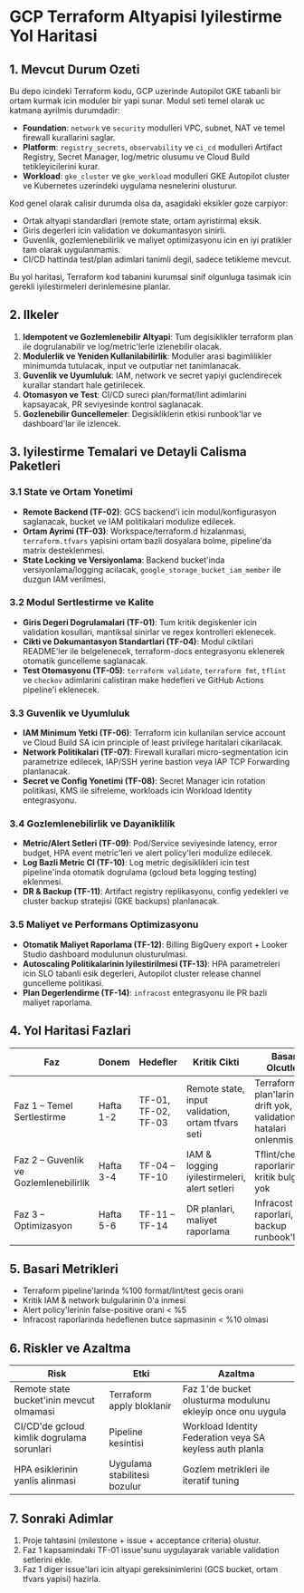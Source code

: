 # GCP Terraform Altyapisi Iyilestirme Yol Haritasi

## 1. Mevcut Durum Ozeti

Bu depo icindeki Terraform kodu, GCP uzerinde Autopilot GKE tabanli bir ortam kurmak icin moduler bir yapi sunar. Modul seti temel olarak uc katmana ayrilmis durumdadir:

- **Foundation**: `network` ve `security` modulleri VPC, subnet, NAT ve temel firewall kurallarini saglar.
- **Platform**: `registry_secrets`, `observability` ve `ci_cd` modulleri Artifact Registry, Secret Manager, log/metric olusumu ve Cloud Build tetikleyicilerini kurar.
- **Workload**: `gke_cluster` ve `gke_workload` modulleri GKE Autopilot cluster ve Kubernetes uzerindeki uygulama nesnelerini olusturur.

Kod genel olarak calisir durumda olsa da, asagidaki eksikler goze carpiyor:

- Ortak altyapi standardlari (remote state, ortam ayristirma) eksik.
- Giris degerleri icin validation ve dokumantasyon sinirli.
- Guvenlik, gozlemlenebilirlik ve maliyet optimizasyonu icin en iyi pratikler tam olarak uygulanmamis.
- CI/CD hattinda test/plan adimlari tanimli degil, sadece tetikleme mevcut.

Bu yol haritasi, Terraform kod tabanini kurumsal sinif olgunluga tasimak icin gerekli iyilestirmeleri derinlemesine planlar.

## 2. Ilkeler

1. **Idempotent ve Gozlemlenebilir Altyapi**: Tum degisiklikler terraform plan ile dogrulanabilir ve log/metric'lerle izlenebilir olacak.
2. **Modulerlik ve Yeniden Kullanilabilirlik**: Moduller arasi bagimlilikler minimumda tutulacak, input ve outputlar net tanimlanacak.
3. **Guvenlik ve Uyumluluk**: IAM, network ve secret yapiyi guclendirecek kurallar standart hale getirilecek.
4. **Otomasyon ve Test**: CI/CD sureci plan/format/lint adimlarini kapsayacak, PR seviyesinde kontrol saglanacak.
5. **Gozlenebilir Guncellemeler**: Degisikliklerin etkisi runbook'lar ve dashboard'lar ile izlencek.

## 3. Iyilestirme Temalari ve Detayli Calisma Paketleri

### 3.1 State ve Ortam Yonetimi

- **Remote Backend (TF-02)**: GCS backend'i icin modul/konfigurasyon saglanacak, bucket ve IAM politikalari modulize edilecek.
- **Ortam Ayrimi (TF-03)**: Workspace/terraform.d hizalanmasi, `terraform.tfvars` yapisini ortam bazli dosyalara bolme, pipeline'da matrix desteklenmesi.
- **State Locking ve Versiyonlama**: Backend bucket'inda versiyonlama/logging acilacak, `google_storage_bucket_iam_member` ile duzgun IAM verilmesi.

### 3.2 Modul Sertlestirme ve Kalite

- **Giris Degeri Dogrulamalari (TF-01)**: Tum kritik degiskenler icin validation kosullari, mantiksal sinirlar ve regex kontrolleri eklenecek.
- **Cikti ve Dokumantasyon Standartlari (TF-04)**: Modul ciktilari README'ler ile belgelenecek, terraform-docs entegrasyonu eklenerek otomatik guncelleme saglanacak.
- **Test Otomasyonu (TF-05)**: `terraform validate`, `terraform fmt`, `tflint` ve `checkov` adimlarini calistiran make hedefleri ve GitHub Actions pipeline'i eklenecek.

### 3.3 Guvenlik ve Uyumluluk

- **IAM Minimum Yetki (TF-06)**: Terraform icin kullanilan service account ve Cloud Build SA icin principle of least privilege haritalari cikarilacak.
- **Network Politikalari (TF-07)**: Firewall kurallari micro-segmentation icin parametrize edilecek, IAP/SSH yerine bastion veya IAP TCP Forwarding planlanacak.
- **Secret ve Config Yonetimi (TF-08)**: Secret Manager icin rotation politikasi, KMS ile sifreleme, workloads icin Workload Identity entegrasyonu.

### 3.4 Gozlemlenebilirlik ve Dayaniklilik

- **Metric/Alert Setleri (TF-09)**: Pod/Service seviyesinde latency, error budget, HPA event metric'leri ve alert policy'leri modulize edilecek.
- **Log Bazli Metric CI (TF-10)**: Log metric degisiklikleri icin test pipeline'inda otomatik dogrulama (gcloud beta logging testing) eklenmesi.
- **DR & Backup (TF-11)**: Artifact registry replikasyonu, config yedekleri ve cluster backup stratejisi (GKE backups) planlanacak.

### 3.5 Maliyet ve Performans Optimizasyonu

- **Otomatik Maliyet Raporlama (TF-12)**: Billing BigQuery export + Looker Studio dashboard modulunun olusturulmasi.
- **Autoscaling Politikalarinin Iyilestirilmesi (TF-13)**: HPA parametreleri icin SLO tabanli esik degerleri, Autopilot cluster release channel guncelleme politikasi.
- **Plan Degerlendirme (TF-14)**: `infracost` entegrasyonu ile PR bazli maliyet raporlama.

## 4. Yol Haritasi Fazlari

| Faz | Donem | Hedefler | Kritik Cikti | Basari Olcutleri |
| --- | --- | --- | --- | --- |
| Faz 1 – Temel Sertlestirme | Hafta 1-2 | TF-01, TF-02, TF-03 | Remote state, input validation, ortam tfvars seti | Terraform plan'larinda drift yok, validation hatalari onlenmis |
| Faz 2 – Guvenlik ve Gozlemlenebilirlik | Hafta 3-4 | TF-04 – TF-10 | IAM & logging iyilestirmeleri, alert setleri | Tflint/checkov raporlarinda kritik bulgu yok |
| Faz 3 – Optimizasyon | Hafta 5-6 | TF-11 – TF-14 | DR planlari, maliyet raporlama | Infracost raporlari, backup runbook'lari |

## 5. Basari Metrikleri

- Terraform pipeline'larinda %100 format/lint/test gecis orani
- Kritik IAM & network bulgularinin 0'a inmesi
- Alert policy'lerinin false-positive orani < %5
- Infracost raporlarinda hedeflenen butce sapmasinin < %10 olmasi

## 6. Riskler ve Azaltma

| Risk | Etki | Azaltma |
| --- | --- | --- |
| Remote state bucket'inin mevcut olmamasi | Terraform apply bloklanir | Faz 1'de bucket olusturma modulunu ekleyip once onu uygula |
| CI/CD'de gcloud kimlik dogrulama sorunlari | Pipeline kesintisi | Workload Identity Federation veya SA keyless auth planla |
| HPA esiklerinin yanlis alinmasi | Uygulama stabilitesi bozulur | Gozlem metrikleri ile iteratif tuning |

## 7. Sonraki Adimlar

1. Proje tahtasini (milestone + issue + acceptance criteria) olustur.
2. Faz 1 kapsamindaki TF-01 issue'sunu uygulayarak variable validation setlerini ekle.
3. Faz 1 diger issue'lari icin altyapi gereksinimlerini (GCS bucket, ortam tfvars yapisi) hazirla.

